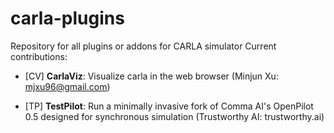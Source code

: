 # carla-plugins
Repository for all plugins or addons for CARLA simulator
Current contributions:

* [CV] **CarlaViz**: Visualize carla in the web browser (Minjun Xu: mjxu96@gmail.com)

* [TP] **TestPilot**: Run a minimally invasive fork of Comma AI's OpenPilot 0.5 designed for synchronous simulation (Trustworthy AI: trustworthy.ai)

